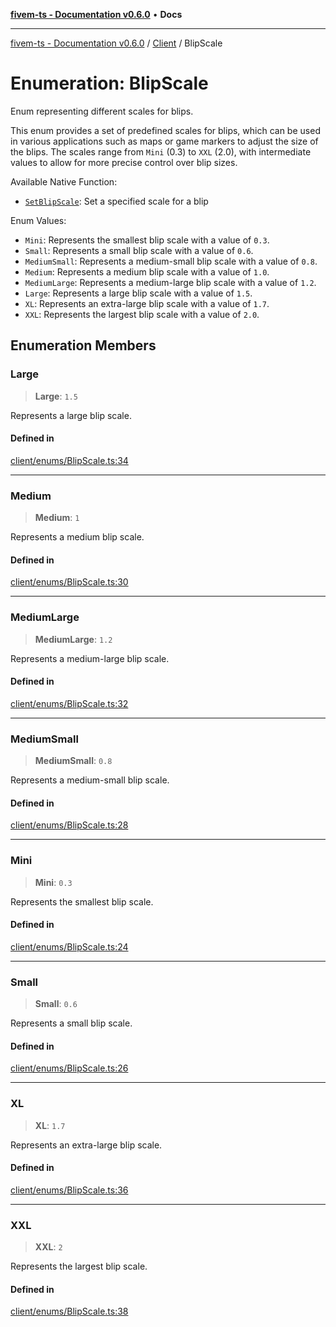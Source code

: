 [**fivem-ts - Documentation v0.6.0**](../../../README.md) • **Docs**

***

[fivem-ts - Documentation v0.6.0](../../../README.md) / [Client](../README.md) / BlipScale

# Enumeration: BlipScale

Enum representing different scales for blips.

This enum provides a set of predefined scales for blips, which can be used in various applications
such as maps or game markers to adjust the size of the blips. The scales range from `Mini` (0.3) to
`XXL` (2.0), with intermediate values to allow for more precise control over blip sizes.

Available Native Function:
- [`SetBlipScale`](https://docs.fivem.net/natives/?_0xD38744167B2FA257): Set a specified scale for a blip

Enum Values:
- `Mini`: Represents the smallest blip scale with a value of `0.3`.
- `Small`: Represents a small blip scale with a value of `0.6`.
- `MediumSmall`: Represents a medium-small blip scale with a value of `0.8`.
- `Medium`: Represents a medium blip scale with a value of `1.0`.
- `MediumLarge`: Represents a medium-large blip scale with a value of `1.2`.
- `Large`: Represents a large blip scale with a value of `1.5`.
- `XL`: Represents an extra-large blip scale with a value of `1.7`.
- `XXL`: Represents the largest blip scale with a value of `2.0`.

## Enumeration Members

### Large

> **Large**: `1.5`

Represents a large blip scale.

#### Defined in

[client/enums/BlipScale.ts:34](https://github.com/Purpose-Dev/fivem-ts/blob/main/src/client/enums/BlipScale.ts#L34)

***

### Medium

> **Medium**: `1`

Represents a medium blip scale.

#### Defined in

[client/enums/BlipScale.ts:30](https://github.com/Purpose-Dev/fivem-ts/blob/main/src/client/enums/BlipScale.ts#L30)

***

### MediumLarge

> **MediumLarge**: `1.2`

Represents a medium-large blip scale.

#### Defined in

[client/enums/BlipScale.ts:32](https://github.com/Purpose-Dev/fivem-ts/blob/main/src/client/enums/BlipScale.ts#L32)

***

### MediumSmall

> **MediumSmall**: `0.8`

Represents a medium-small blip scale.

#### Defined in

[client/enums/BlipScale.ts:28](https://github.com/Purpose-Dev/fivem-ts/blob/main/src/client/enums/BlipScale.ts#L28)

***

### Mini

> **Mini**: `0.3`

Represents the smallest blip scale.

#### Defined in

[client/enums/BlipScale.ts:24](https://github.com/Purpose-Dev/fivem-ts/blob/main/src/client/enums/BlipScale.ts#L24)

***

### Small

> **Small**: `0.6`

Represents a small blip scale.

#### Defined in

[client/enums/BlipScale.ts:26](https://github.com/Purpose-Dev/fivem-ts/blob/main/src/client/enums/BlipScale.ts#L26)

***

### XL

> **XL**: `1.7`

Represents an extra-large blip scale.

#### Defined in

[client/enums/BlipScale.ts:36](https://github.com/Purpose-Dev/fivem-ts/blob/main/src/client/enums/BlipScale.ts#L36)

***

### XXL

> **XXL**: `2`

Represents the largest blip scale.

#### Defined in

[client/enums/BlipScale.ts:38](https://github.com/Purpose-Dev/fivem-ts/blob/main/src/client/enums/BlipScale.ts#L38)

